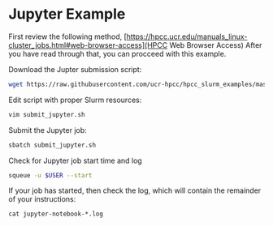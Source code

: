# Jupyter Example
First review the following method, [https://hpcc.ucr.edu/manuals_linux-cluster_jobs.html#web-browser-access](HPCC Web Browser Access)
After you have read through that, you can procceed with this example.

Download the Jupter submission script:
```bash
wget https://raw.githubusercontent.com/ucr-hpcc/hpcc_slurm_examples/master/jupyter/submit_jupyter.sh
```

Edit script with proper Slurm resources:
```bash
vim submit_jupyter.sh
``` 

Submit the Jupyter job:
```bash
sbatch submit_jupyter.sh
```

Check for Jupyter job start time and log
```bash
squeue -u $USER --start
```

If your job has started, then check the log, which will contain the remainder of your instructions:
```
cat jupyter-notebook-*.log
```
